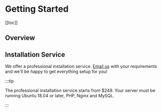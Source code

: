# Getting Started

[[toc]]

## Overview

## Installation Service

We offer a professional installation service. [Email us](mailto:support@cachethq.io?subject=Cachet%20Installation) with your requirements and we'll be happy to get everything setup for you!

:::tip

The professional installation service starts from $249. Your server must be running Ubuntu 18.04 or later, PHP, Nginx and MySQL.

:::
